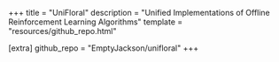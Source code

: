 +++
title = "UniFloral"
description = "Unified Implementations of Offline Reinforcement Learning Algorithms"
template = "resources/github_repo.html"

[extra]
github_repo = "EmptyJackson/unifloral"
+++